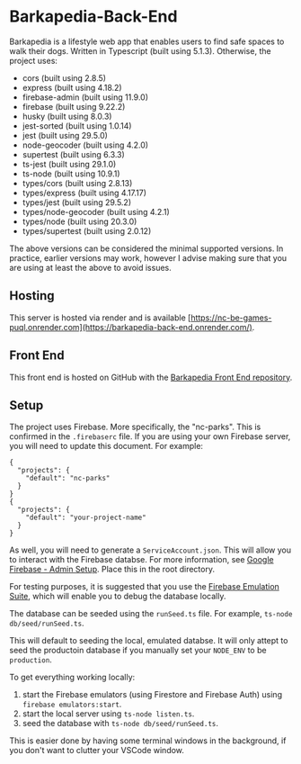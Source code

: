 # Barkapedia-Back-End

Barkapedia is a lifestyle web app that enables users to find safe spaces to walk their dogs. Written in Typescript (built using 5.1.3). Otherwise, the project uses:

* cors (built using 2.8.5)
* express (built using 4.18.2)
* firebase-admin (built using 11.9.0)
* firebase (built using 9.22.2)
* husky (built using 8.0.3)
* jest-sorted (built using 1.0.14)
* jest (built using 29.5.0)
* node-geocoder (built using 4.2.0)
* supertest (built using 6.3.3)
* ts-jest (built using 29.1.0)
* ts-node (built using 10.9.1)
* types/cors (built using 2.8.13)
* types/express (built using 4.17.17)
* types/jest (built using 29.5.2)
* types/node-geocoder (built using 4.2.1)
* types/node (built using 20.3.0)
* types/supertest (built using 2.0.12)

The above versions can be considered the minimal supported versions. In practice, earlier versions may work, however I advise making sure that you are using at least the above to avoid issues.

## Hosting

This server is hosted via render and is available [https://nc-be-games-puql.onrender.com](https://barkapedia-back-end.onrender.com/).

## Front End

This front end is hosted on GitHub with the [Barkapedia Front End repository](https://github.com/dafyddhenke/Barkapedia-Front-End/).

## Setup 

The project uses Firebase. More specifically, the "nc-parks". This is confirmed in the `.firebaserc` file. If you are using your own Firebase server, you will need to update this document. For example:

```
{
  "projects": {
    "default": "nc-parks"
  }
}
{
  "projects": {
    "default": "your-project-name"
  }
}
```

As well, you will need to generate a `ServiceAccount.json`. This will allow you to interact with the Firebase databse. For more information, see [Google Firebase - Admin Setup](https://firebase.google.com/docs/admin/setup). Place this in the root directory.

For testing purposes, it is suggested that you use the [Firebase Emulation Suite](https://firebase.google.com/docs/emulator-suite/install_and_configure), which will enable you to debug the database locally.

The database can be seeded using the `runSeed.ts` file. For example, `ts-node db/seed/runSeed.ts`. 

This will default to seeding the local, emulated databse. It will only attept to seed the productoin database if you manually set your `NODE_ENV` to be `production`.

To get everything working locally:

1. start the Firebase emulators (using Firestore and Firebase Auth) using `firebase emulators:start`.
2. start the local server using `ts-node listen.ts`.
3. seed the database with `ts-node db/seed/runSeed.ts`.

This is easier done by having some terminal windows in the background, if you don't want to clutter your VSCode window. 
